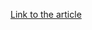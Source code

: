 [Link to the article](https://securityaffairs.com/171699/apt/secret-blizzard-using-infrastructure-of-other-threat-actors.html)
